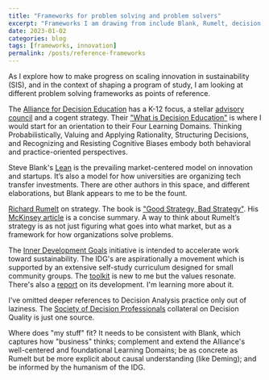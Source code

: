 ```yaml
---
title: "Frameworks for problem solving and problem solvers"
excerpt: "Frameworks I am drawing from include Blank, Rumelt, decision science, decision analysis, and IDG."
date: 2023-01-02
categories: blog
tags: [frameworks, innovation]
permalink: /posts/reference-frameworks
---
```


As I explore how to make progress on scaling innovation in sustainability (SIS), and in the context of shaping a program of study, I am looking at different problem solving frameworks as points of reference.

The [Alliance for Decision Education](https://alliancefordecisioneducation.org/) has a K-12 focus, 
a stellar [advisory council](https://alliancefordecisioneducation.org/learn/about-the-alliance/council/) and a cogent strategy. Their ["What is Decision Education"](https://alliancefordecisioneducation.org/what-is-decision-education/) is where I would start for an orientation to their Four Learning Domains.
Thinking Probabilistically, Valuing and Applying Rationality, Structuring Decisions, and Recognizing and Resisting Cognitive Biases embody both behavioral and practice-oriented perspectives.

Steve Blank's [Lean](https://steveblank.com/) is the prevailing market-centered model on innovation and startups. It’s also a model for how universities are organizing tech transfer investments. There are other authors in this space, and different elaborations, but Blank appears to me to be the fount.  

[Richard Rumelt](https://thecruxbook.com/about-richard-rumelt/) on strategy. 
The book is ["Good Strategy, Bad Strategy"](https://www.penguinrandomhouse.com/books/208668/good-strategy-bad-strategy-by-richard-rumelt/). 
His [McKinsey article](https://www.mckinsey.com/capabilities/strategy-and-corporate-finance/our-insights/the-perils-of-bad-strategy)
is a concise summary. A way to think about Rumelt’s strategy is as not just figuring what goes into what market, but as a framework for how organizations solve problems.

The [Inner Development Goals](https://www.innerdevelopmentgoals.org) initiative is intended to accelerate work toward sustainability. The IDG's are aspirationally a movement which is supported by an extensive self-study curriculum designed for small community groups. 
The [toolkit](https://www.innerdevelopmentgoals.org/s/221215_IDG_Toolkit_v1.pdf) is new to me but the values resonate.
There's also a [report](https://www.innerdevelopmentgoals.org/s/220511_IDG_Report_Full.pdf)
on its development. I'm learning more about it.

I’ve omitted deeper references to Decision Analysis practice only out of laziness. The [Society of Decision Professionals]( https://www.decisionprofessionals.com/) collateral on Decision Quality is just one source.

Where does "my stuff" fit? 
It needs to be consistent with Blank, which captures how "business" thinks;
complement and extend the Alliance's well-centered and foundational Learning Domains; 
be as concrete as Rumelt but be more explicit about causal understanding (like Deming); 
and be informed by the humanism of the IDG.
